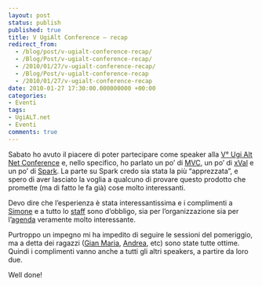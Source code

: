 ```yaml
---
layout: post
status: publish
published: true
title: V UgiAlt Conference – recap
redirect_from: 
  - /blog/post/v-ugialt-conference-recap/
  - /Blog/Post/v-ugialt-conference-recap/
  - /2010/01/27/v-ugialt-conference-recap/
  - /Blog/Post/v-ugialt-conference-recap
  - /2010/01/27/v-ugialt-conference-recap
date: 2010-01-27 17:30:00.000000000 +00:00
categories:
- Eventi
tags:
- UgiALT.net
- Eventi
comments: true
---
```

<p>Sabato ho avuto il piacere di poter partecipare come speaker alla <a title="V° Ugi Alt Net Conference" href="http://www.ugialt.net/V%20UgiALT.net%20Conference.ashx" rel="nofollow" target="_blank">V° Ugi Alt Net Conference</a> e, nello specifico, ho parlato un po’ di <a title="Category: MVC" href="http://tostring.it/Categories/Archive/MVC" target="_blank">MVC</a>, un po’ di <a title="xVal" href="http://xval.codeplex.com/" target="_blank">xVal</a> e un po’ di <a title="Spark View Engine" href="http://sparkviewengine.com/" rel="nofollow" target="_blank">Spark</a>. La parte su Spark credo sia stata la più “apprezzata”, e spero di aver lasciato la voglia a qualcuno di provare questo prodotto che promette (ma di fatto le fa già) cose molto interessanti.</p>  <p>Devo dire che l’esperienza è stata interessantissima e i complimenti a <a href="http://codeclimber.net.nz/" rel="nofollow friend met colleague" target="_new">Simone</a> e a tutto lo <a title="Ugi Alt" href="http://ugialt.net/" rel="nofollow" target="_blank">staff</a> sono d’obbligo, sia per l’organizzazione sia per l’<a title="Agenda V° Ugi Alt Conference" href="http://www.ugialt.net/V%20UgiALT.net%20Conference.ashx" rel="nofollow" target="_blank">agenda</a> veramente molto interessante.</p>  <p>Purtroppo un impegno mi ha impedito di seguire le sessioni del pomeriggio, ma a detta dei ragazzi (<a href="http://www.codewrecks.com/blog/index.php" rel="nofollow friend met co-worker colleague" target="_new">Gian Maria</a>, <a href="http://twitter.com/andreabalducci" rel="nofollow friend met co-worker colleague">Andrea</a>, etc) sono state tutte ottime. Quindi i complimenti vanno anche a tutti gli altri speakers, a partire da loro due.</p>  <p>Well done!</p>    <p>&#160;</p>
